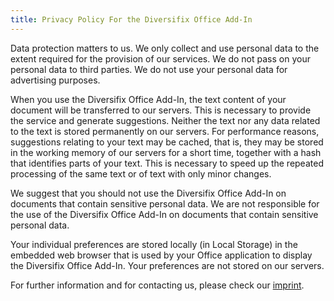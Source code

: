 ```yaml
---
title: Privacy Policy For the Diversifix Office Add-In
---
```


Data protection matters to us. We only collect and use personal data to
the extent required for the provision of our services. We do not pass on
your personal data to third parties. We do not use your personal data
for advertising purposes.

When you use the Diversifix Office Add-In, the text content of your
document will be transferred to our servers. This is necessary to
provide the service and generate suggestions. Neither the text nor any
data related to the text is stored permanently on our servers. For
performance reasons, suggestions relating to your text may be cached,
that is, they may be stored in the working memory of our servers for a
short time, together with a hash that identifies parts of your text.
This is necessary to speed up the repeated processing of the same text
or of text with only minor changes.

We suggest that you should not use the Diversifix Office Add-In on
documents that contain sensitive personal data. We are not responsible
for the use of the Diversifix Office Add-In on documents that contain
sensitive personal data.

Your individual preferences are stored locally (in Local Storage) in the
embedded web browser that is used by your Office application to display
the Diversifix Office Add-In. Your preferences are not stored on our
servers.

For further information and for contacting us, please check our [imprint](impressum).
